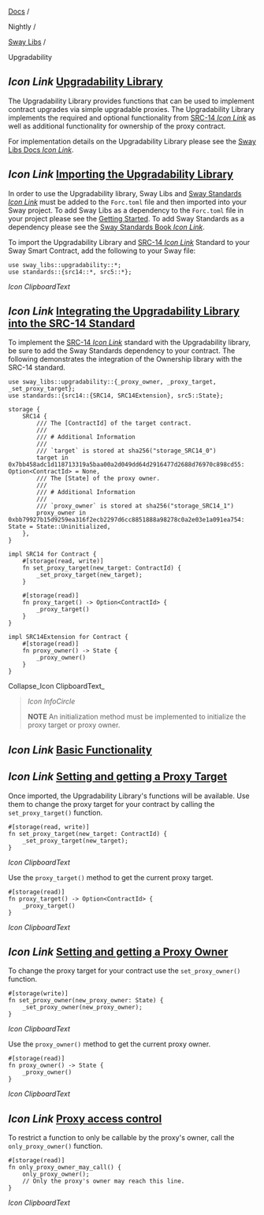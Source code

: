 [Docs](https://docs.fuel.network/) /

Nightly  /

[Sway Libs](https://docs.fuel.network/docs/nightly/sway-libs/) /

Upgradability

## _Icon Link_ [Upgradability Library](https://docs.fuel.network/docs/nightly/sway-libs/upgradability/\#upgradability-library)

The Upgradability Library provides functions that can be used to implement contract upgrades via simple upgradable proxies. The Upgradability Library implements the required and optional functionality from [SRC-14 _Icon Link_](https://docs.fuel.network/docs/sway-standards/src-14-simple-upgradeable-proxies/) as well as additional functionality for ownership of the proxy contract.

For implementation details on the Upgradability Library please see the [Sway Libs Docs _Icon Link_](https://fuellabs.github.io/sway-libs/master/sway_libs/upgradability/index.html).

## _Icon Link_ [Importing the Upgradability Library](https://docs.fuel.network/docs/nightly/sway-libs/upgradability/\#importing-the-upgradability-library)

In order to use the Upgradability library, Sway Libs and [Sway Standards _Icon Link_](https://docs.fuel.network/docs/sway-standards/) must be added to the `Forc.toml` file and then imported into your Sway project. To add Sway Libs as a dependency to the `Forc.toml` file in your project please see the [Getting Started](https://docs.fuel.network/docs/nightly/sway-libs/getting_started/). To add Sway Standards as a dependency please see the [Sway Standards Book _Icon Link_](https://docs.fuel.network/docs/sway-standards/#using-a-standard).

To import the Upgradability Library and [SRC-14 _Icon Link_](https://docs.fuel.network/docs/sway-standards/src-14-simple-upgradeable-proxies/) Standard to your Sway Smart Contract, add the following to your Sway file:

```fuel_Box fuel_Box-idXKMmm-css
use sway_libs::upgradability::*;
use standards::{src14::*, src5::*};
```

_Icon ClipboardText_

## _Icon Link_ [Integrating the Upgradability Library into the SRC-14 Standard](https://docs.fuel.network/docs/nightly/sway-libs/upgradability/\#integrating-the-upgradability-library-into-the-src-14-standard)

To implement the [SRC-14 _Icon Link_](https://docs.fuel.network/docs/sway-standards/src-14-simple-upgradeable-proxies/) standard with the Upgradability library, be sure to add the Sway Standards dependency to your contract. The following demonstrates the integration of the Ownership library with the SRC-14 standard.

```fuel_Box fuel_Box-idXKMmm-css
use sway_libs::upgradability::{_proxy_owner, _proxy_target, _set_proxy_target};
use standards::{src14::{SRC14, SRC14Extension}, src5::State};

storage {
    SRC14 {
        /// The [ContractId] of the target contract.
        ///
        /// # Additional Information
        ///
        /// `target` is stored at sha256("storage_SRC14_0")
        target in 0x7bb458adc1d118713319a5baa00a2d049dd64d2916477d2688d76970c898cd55: Option<ContractId> = None,
        /// The [State] of the proxy owner.
        ///
        /// # Additional Information
        ///
        /// `proxy_owner` is stored at sha256("storage_SRC14_1")
        proxy_owner in 0xbb79927b15d9259ea316f2ecb2297d6cc8851888a98278c0a2e03e1a091ea754: State = State::Uninitialized,
    },
}

impl SRC14 for Contract {
    #[storage(read, write)]
    fn set_proxy_target(new_target: ContractId) {
        _set_proxy_target(new_target);
    }

    #[storage(read)]
    fn proxy_target() -> Option<ContractId> {
        _proxy_target()
    }
}

impl SRC14Extension for Contract {
    #[storage(read)]
    fn proxy_owner() -> State {
        _proxy_owner()
    }
}
```

Collapse_Icon ClipboardText_

> _Icon InfoCircle_
>
> **NOTE** An initialization method must be implemented to initialize the proxy target or proxy owner.

## _Icon Link_ [Basic Functionality](https://docs.fuel.network/docs/nightly/sway-libs/upgradability/\#basic-functionality)

## _Icon Link_ [Setting and getting a Proxy Target](https://docs.fuel.network/docs/nightly/sway-libs/upgradability/\#setting-and-getting-a-proxy-target)

Once imported, the Upgradability Library's functions will be available. Use them to change the proxy target for your contract by calling the `set_proxy_target()` function.

```fuel_Box fuel_Box-idXKMmm-css
#[storage(read, write)]
fn set_proxy_target(new_target: ContractId) {
    _set_proxy_target(new_target);
}
```

_Icon ClipboardText_

Use the `proxy_target()` method to get the current proxy target.

```fuel_Box fuel_Box-idXKMmm-css
#[storage(read)]
fn proxy_target() -> Option<ContractId> {
    _proxy_target()
}
```

_Icon ClipboardText_

## _Icon Link_ [Setting and getting a Proxy Owner](https://docs.fuel.network/docs/nightly/sway-libs/upgradability/\#setting-and-getting-a-proxy-owner)

To change the proxy target for your contract use the `set_proxy_owner()` function.

```fuel_Box fuel_Box-idXKMmm-css
#[storage(write)]
fn set_proxy_owner(new_proxy_owner: State) {
    _set_proxy_owner(new_proxy_owner);
}
```

_Icon ClipboardText_

Use the `proxy_owner()` method to get the current proxy owner.

```fuel_Box fuel_Box-idXKMmm-css
#[storage(read)]
fn proxy_owner() -> State {
    _proxy_owner()
}
```

_Icon ClipboardText_

## _Icon Link_ [Proxy access control](https://docs.fuel.network/docs/nightly/sway-libs/upgradability/\#proxy-access-control)

To restrict a function to only be callable by the proxy's owner, call the `only_proxy_owner()` function.

```fuel_Box fuel_Box-idXKMmm-css
#[storage(read)]
fn only_proxy_owner_may_call() {
    only_proxy_owner();
    // Only the proxy's owner may reach this line.
}
```

_Icon ClipboardText_